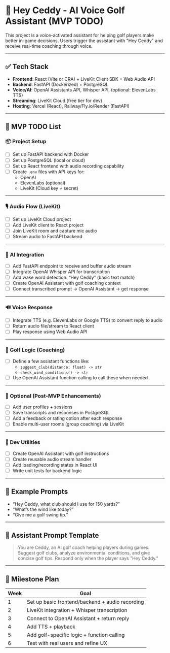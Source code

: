 # 🧠 Hey Ceddy - AI Voice Golf Assistant (MVP TODO)

This project is a voice-activated assistant for helping golf players make better in-game decisions. Users trigger the assistant with "Hey Ceddy" and receive real-time coaching through voice.

---

## ✅ Tech Stack

- **Frontend**: React (Vite or CRA) + LiveKit Client SDK + Web Audio API
- **Backend**: FastAPI (Dockerized) + PostgreSQL
- **Voice/AI**: OpenAI Assistants API, Whisper API, (optional: ElevenLabs TTS)
- **Streaming**: LiveKit Cloud (free tier for dev)
- **Hosting**: Vercel (React), Railway/Fly.io/Render (FastAPI)

---

## 🚀 MVP TODO List

### 📦 Project Setup

- [ ] Set up FastAPI backend with Docker
- [ ] Set up PostgreSQL (local or cloud)
- [ ] Set up React frontend with audio recording capability
- [ ] Create `.env` files with API keys for:
  - OpenAI
  - ElevenLabs (optional)
  - LiveKit (Cloud key + secret)

---

### 🎙️ Audio Flow (LiveKit)

- [ ] Set up LiveKit Cloud project
- [ ] Add LiveKit client to React project
- [ ] Join LiveKit room and capture mic audio
- [ ] Stream audio to FastAPI backend

---

### 🧠 AI Integration

- [ ] Add FastAPI endpoint to receive and buffer audio stream
- [ ] Integrate OpenAI Whisper API for transcription
- [ ] Add wake word detection: “Hey Ceddy” (basic text match)
- [ ] Create OpenAI Assistant with golf coaching context
- [ ] Connect transcribed prompt → OpenAI Assistant → get response

---

### 🔊 Voice Response

- [ ] Integrate TTS (e.g. ElevenLabs or Google TTS) to convert reply to audio
- [ ] Return audio file/stream to React client
- [ ] Play response using Web Audio API

---

### 🧩 Golf Logic (Coaching)

- [ ] Define a few assistant functions like:
  - `suggest_club(distance: float) -> str`
  - `check_wind_conditions() -> str`
- [ ] Use OpenAI Assistant function calling to call these when needed

---

### 💾 Optional (Post-MVP Enhancements)

- [ ] Add user profiles + sessions
- [ ] Save transcripts and responses in PostgreSQL
- [ ] Add a feedback or rating option after each response
- [ ] Enable multi-user rooms (group coaching) via LiveKit

---

### 🔧 Dev Utilities

- [ ] Create OpenAI Assistant with golf instructions
- [ ] Create reusable audio stream handler
- [ ] Add loading/recording states in React UI
- [ ] Write unit tests for backend logic

---

## 🧪 Example Prompts

- “Hey Ceddy, what club should I use for 150 yards?”
- “What’s the wind like today?”
- “Give me a golf swing tip.”

---

## 🧠 Assistant Prompt Template

> You are Ceddy, an AI golf coach helping players during games. Suggest golf clubs, analyze environmental conditions, and give concise golf tips. Respond only when the player says "Hey Ceddy."

---

## 📍 Milestone Plan

| Week | Goal |
|------|------|
| 1    | Set up basic frontend/backend + audio recording |
| 2    | LiveKit integration + Whisper transcription |
| 3    | Connect to OpenAI Assistant + return reply |
| 4    | Add TTS + playback | 
| 5    | Add golf-specific logic + function calling |
| 6    | Test with real users and refine UX |

